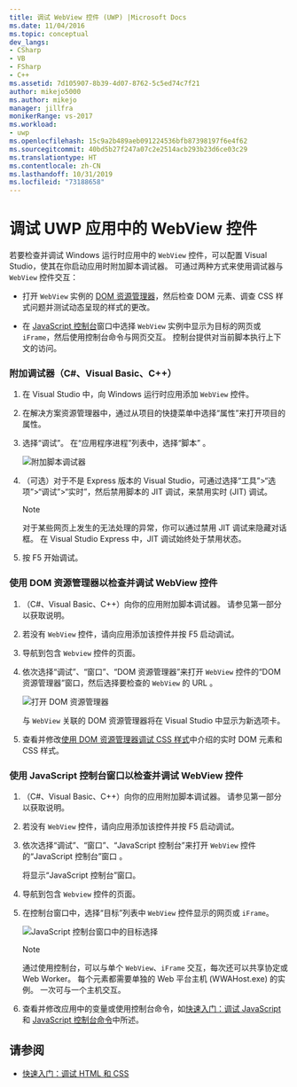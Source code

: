 ```yaml
---
title: 调试 WebView 控件 (UWP) |Microsoft Docs
ms.date: 11/04/2016
ms.topic: conceptual
dev_langs:
- CSharp
- VB
- FSharp
- C++
ms.assetid: 7d105907-8b39-4d07-8762-5c5ed74c7f21
author: mikejo5000
ms.author: mikejo
manager: jillfra
monikerRange: vs-2017
ms.workload:
- uwp
ms.openlocfilehash: 15c9a2b489aeb091224536bfb87398197f6e4f62
ms.sourcegitcommit: 40bd5b27f247a07c2e2514acb293b23d6ce03c29
ms.translationtype: HT
ms.contentlocale: zh-CN
ms.lasthandoff: 10/31/2019
ms.locfileid: "73188658"
---
```

# <a name="debug-a-webview-control-in-a-uwp-app"></a>调试 UWP 应用中的 WebView 控件

 若要检查并调试 Windows 运行时应用中的 `WebView` 控件，可以配置 Visual Studio，使其在你启动应用时附加脚本调试器。 可通过两种方式来使用调试器与 `WebView` 控件交互：

- 打开 `WebView` 实例的 [DOM 资源管理器](../debugger/quickstart-debug-html-and-css.md)，然后检查 DOM 元素、调查 CSS 样式问题并测试动态呈现的样式的更改。

- 在 [JavaScript 控制台](../debugger/javascript-console-commands.md?view=vs-2017)窗口中选择 `WebView` 实例中显示为目标的网页或 `iFrame`，然后使用控制台命令与网页交互。 控制台提供对当前脚本执行上下文的访问。

### <a name="attach-the-debugger-c-visual-basic-c"></a>附加调试器（C#、Visual Basic、C++）

1. 在 Visual Studio 中，向 Windows 运行时应用添加 `WebView` 控件。

2. 在解决方案资源管理器中，通过从项目的快捷菜单中选择“属性”来打开项目的属性。

3. 选择“调试”。 在“应用程序进程”列表中，选择“脚本” 。

     ![附加脚本调试器](../debugger/media/js_dom_webview_script_debugger.png "JS_DOM_WebView_Script_Debugger")

4. （可选）对于不是 Express 版本的 Visual Studio，可通过选择“工具”>“选项”>“调试”>“实时”，然后禁用脚本的 JIT 调试，来禁用实时 (JIT) 调试。

    > [!NOTE]
    > 对于某些网页上发生的无法处理的异常，你可以通过禁用 JIT 调试来隐藏对话框。 在 Visual Studio Express 中，JIT 调试始终处于禁用状态。

5. 按 F5 开始调试。

### <a name="use-the-dom-explorer-to-inspect-and-debug-a-webview-control"></a>使用 DOM 资源管理器以检查并调试 WebView 控件

1. （C#、Visual Basic、C++）向你的应用附加脚本调试器。 请参见第一部分以获取说明。

2. 若没有 `WebView` 控件，请向应用添加该控件并按 F5 启动调试。

3. 导航到包含 `Webview` 控件的页面。

4. 依次选择“调试”、“窗口”、“DOM 资源管理器”来打开 `WebView` 控件的“DOM 资源管理器”窗口，然后选择要检查的 `WebView` 的 URL  。

     ![打开 DOM 资源管理器](../debugger/media/js_dom_webview.png "JS_DOM_WebView")

     与 `WebView` 关联的 DOM 资源管理器将在 Visual Studio 中显示为新选项卡。

5. 查看并修改[使用 DOM 资源管理器调试 CSS 样式](quickstart-debug-html-and-css.md)中介绍的实时 DOM 元素和 CSS 样式。

### <a name="use-the-javascript-console-window-to-inspect-and-debug-a-webview-control"></a>使用 JavaScript 控制台窗口以检查并调试 WebView 控件

1. （C#、Visual Basic、C++）向你的应用附加脚本调试器。 请参见第一部分以获取说明。

2. 若没有 `WebView` 控件，请向应用添加该控件并按 F5 启动调试。

3. 依次选择“调试”、“窗口”、“JavaScript 控制台”来打开 `WebView` 控件的“JavaScript 控制台”窗口  。

     将显示“JavaScript 控制台”窗口。

4. 导航到包含 `Webview` 控件的页面。

5. 在控制台窗口中，选择“目标”列表中 `WebView` 控件显示的网页或 `iFrame`。

     ![JavaScript 控制台窗口中的目标选择](../debugger/media/js_console_target.png "JS_Console_Target")

    > [!NOTE]
    > 通过使用控制台，可以与单个 `WebView`、`iFrame` 交互，每次还可以共享协定或 Web Worker。 每个元素都需要单独的 Web 平台主机 (WWAHost.exe) 的实例。 一次可与一个主机交互。

6. 查看并修改应用中的变量或使用控制台命令，如[快速入门：调试 JavaScript](../debugger/quickstart-debug-javascript-using-the-console.md) 和 [JavaScript 控制台命令](../debugger/javascript-console-commands.md?view=vs-2017)中所述。

## <a name="see-also"></a>请参阅

- [快速入门：调试 HTML 和 CSS](../debugger/quickstart-debug-html-and-css.md)